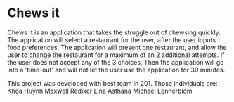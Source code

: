 # Chews it
Chews It is an application that takes the struggle out of chewsing  quickly. The application will select a restaurant for the user, after the user inputs food preferences. The application will  present one restaurant, and allow the user to change the restaurant for a maximum of an 2 additional attempts. If the user does not accept any of the 3 choices, Then the application will go into a 'time-out' and will not let the user use the application for 30 minutes. 


This project was developed with best team in 201. Those individuals are:
Khoa Huynh
Maxwell Rediker
Lina Asthana
Michael Lennerblom
